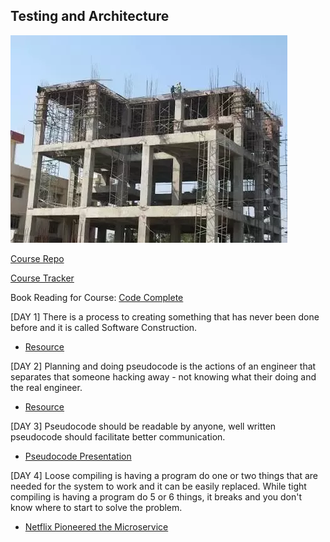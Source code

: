 ## Testing and Architecture

![image of Testing and Architecture](/img/building_structure_and_frame.webp)

[Course Repo](https://github.com/Make-School-Courses/SPD-1.4-Testing-And-Architecture)

[Course Tracker](https://make.sc/trackspd1.4)



Book Reading for Course: [Code Complete](http://aroma.vn/web/wp-content/uploads/2016/11/code-complete-2nd-edition-v413hav.pdf)

[DAY 1] There is a process to creating something that has never been done before and it is called Software Construction.

- [Resource](https://github.com/airbnb/javascript)

[DAY 2] Planning and doing pseudocode is the actions of an engineer that separates that someone hacking away - not knowing what their doing and the real engineer.

- [Resource](https://make-school-courses.github.io/SPD-1.4-Testing-And-Architecture/Resources/2-PseudocodeForPros.pdf)

[DAY 3] Pseudocode should be readable by anyone, well written pseudocode should facilitate better communication.
- [Pseudocode Presentation](https://docs.google.com/presentation/d/1L1wMNjLkIoL7mXApJZcZJKKYqaOIjOfww5oDyF4yzz0/edit?usp=sharing)

[DAY 4] Loose compiling is having a program do one or two things that are needed for the system to work and it can be easily replaced. While tight compiling is having a program do 5 or 6 things, it breaks and you don't know where to start to solve the problem.
- [Netflix Pioneered the Microservice](https://netflix.github.io/)
